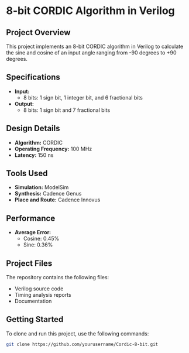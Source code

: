 # 8-bit CORDIC Algorithm in Verilog

## Project Overview
This project implements an 8-bit CORDIC algorithm in Verilog to calculate the sine and cosine of an input angle ranging from -90 degrees to +90 degrees.

## Specifications
- **Input:**
  - 8 bits: 1 sign bit, 1 integer bit, and 6 fractional bits
- **Output:**
  - 8 bits: 1 sign bit and 7 fractional bits

## Design Details
- **Algorithm:** CORDIC
- **Operating Frequency:** 100 MHz
- **Latency:** 150 ns

## Tools Used
- **Simulation:** ModelSim
- **Synthesis:** Cadence Genus
- **Place and Route:** Cadence Innovus

## Performance
- **Average Error:**
  - Cosine: 0.45%
  - Sine: 0.36%

## Project Files
The repository contains the following files:
- Verilog source code
- Timing analysis reports
- Documentation

## Getting Started
To clone and run this project, use the following commands:
```bash
git clone https://github.com/yourusername/Cordic-8-bit.git
